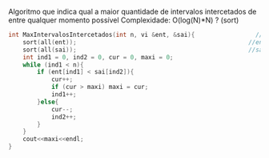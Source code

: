 Algoritmo que indica qual a maior quantidade de intervalos intercetados de entre qualquer momento possível
Complexidade: O(log(N)*N) ? (sort)
```c++
int MaxIntervalosIntercetados(int n, vi &ent, &sai){                 //n intervalos
	sort(all(ent));                                                //ent -> inicio de cada intervalo
	sort(all(sai));                                                //sai -> fim de cada intervalo
	int ind1 = 0, ind2 = 0, cur = 0, maxi = 0;
	while (ind1 < n){
		if (ent[ind1] < sai[ind2]){
			cur++;
			if (cur > maxi) maxi = cur;
			ind1++;
		}else{
			cur--;
			ind2++;
		}
	}
	cout<<maxi<<endl;
}
```
